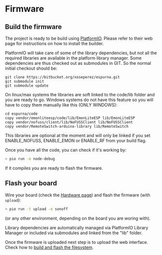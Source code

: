# Firmware

## Build the firmware

The project is ready to be build using [PlatformIO][1].
Please refer to their web page for instructions on how to install the builder.

PlatformIO will take care of some of the library dependencies, but not all the required libraries are available in the platform library manager. Some dependencies are thus checked out as submodules in GIT. So the normal initial checkout should be:

```
git clone https://bitbucket.org/xoseperez/espurna.git
git submodule init
git submodule update
```

On linux/max systems the libraries are soft linked to the code/lib folder and you are ready to go. Windows systems do not have this feature so you will have to copy them manually like this (ONLY WINDOWS):

```
cd espurna/code
copy vendor/emonliteesp/code/lib/EmonLiteESP lib/EmonLiteESP
copy vendor/nofuss/client/lib/NoFUSSClient lib/NoFUSSClient
copy vendor/RemoteSwitch-arduino-library lib/RemoteSwitch
```

This libraries are optional at the moment and will only be linked if you set ENABLE_NOFUSS, ENABLE_EMON or ENABLE_RF from your build flag.

Once you have all the code, you can check if it's working by:

```bash
> pio run -e node-debug
```

If it compiles you are ready to flash the firmware.

## Flash your board

Wire your board (check the [Hardware page](Hardware.md)) and flash the firmware (with ```upload```):

```bash
> pio run -t upload -e sonoff
```

(or any other environment, depending on the board you are woring with).

Library dependencies are automatically managed via PlatformIO Library Manager or included via submodules and linked from the "lib" folder.

Once the firmware is uploaded next step is to upload the web interface. Check how to [build and flash the filesystem](Filesystem.md).

[1]: http://www.platformio.org
